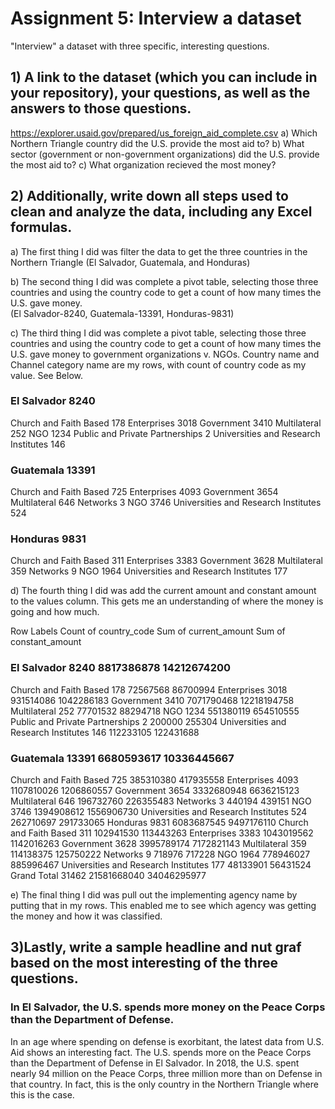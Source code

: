 # Assignment 5: Interview a dataset
"Interview" a dataset with three specific, interesting questions.

## 1) A link to the dataset (which you can include in your repository), your questions, as well as the answers to those questions.
https://explorer.usaid.gov/prepared/us_foreign_aid_complete.csv
a) Which Northern Triangle country did the U.S. provide the most aid to?
b) What sector (government or non-government organizations) did the U.S. provide the most aid to?
c) What organization recieved the most money?

## 2) Additionally, write down all steps used to clean and analyze the data, including any Excel formulas.
a) The first thing I did was filter the data to get the three countries in the Northern Triangle (El Salvador, Guatemala, and Honduras)

b) The second thing I did was complete a pivot table, selecting those three countries and using the country code to get a count of how many times the U.S. gave money.  
(El Salvador-8240, Guatemala-13391, Honduras-9831)

c) The third thing I did was complete a pivot table, selecting those three countries and using the country code to get a count of how many times the U.S. gave money to government organizations v. NGOs. 
Country name and Channel category name are my rows, with count of country code as my value. See Below. 

### El Salvador	8240
Church and Faith Based	178
Enterprises	3018
Government	3410
Multilateral	252
NGO	1234
Public and Private Partnerships	2
Universities and Research Institutes	146
### Guatemala	13391
Church and Faith Based	725
Enterprises	4093
Government	3654
Multilateral	646
Networks	3
NGO	3746
Universities and Research Institutes	524
### Honduras	9831
Church and Faith Based	311
Enterprises	3383
Government	3628
Multilateral	359
Networks	9
NGO	1964
Universities and Research Institutes	177

d) The fourth thing I did was add the current amount and constant amount to the values column. This gets me an understanding of where the money is going and how much. 

Row Labels	Count of country_code	Sum of current_amount	Sum of constant_amount
### El Salvador	8240	8817386878	14212674200
Church and Faith Based	178	72567568	86700994
Enterprises	3018	931514086	1042286183
Government	3410	7071790468	12218194758
Multilateral	252	77701532	88294718
NGO	1234	551380119	654510555
Public and Private Partnerships	2	200000	255304
Universities and Research Institutes	146	112233105	122431688
### Guatemala	13391	6680593617	10336445667
Church and Faith Based	725	385310380	417935558
Enterprises	4093	1107810026	1206860557
Government	3654	3332680948	6636215123
Multilateral	646	196732760	226355483
Networks	3	440194	439151
NGO	3746	1394908612	1556906730
Universities and Research Institutes	524	262710697	291733065
Honduras	9831	6083687545	9497176110
Church and Faith Based	311	102941530	113443263
Enterprises	3383	1043019562	1142016263
Government	3628	3995789174	7172821143
Multilateral	359	114138375	125750222
Networks	9	718976	717228
NGO	1964	778946027	885996467
Universities and Research Institutes	177	48133901	56431524
Grand Total	31462	21581668040	34046295977

e) The final thing I did was pull out the implementing agency name by putting that in my rows. This enabled me to see which agency was getting the money and how it was classified. 
## 3)Lastly, write a sample headline and nut graf based on the most interesting of the three questions. 
### In El Salvador, the U.S. spends more money on the Peace Corps than the Department of Defense.
In an age where spending on defense is exorbitant, the latest data from U.S. Aid shows an interesting fact. The U.S. spends more on the Peace Corps than the Department of Defense in El Salvador. In 2018, the U.S. spent nearly 94 million on the Peace Corps, three million more than on Defense in that country. In fact, this is the only country in the Northern Triangle where this is the case. 



